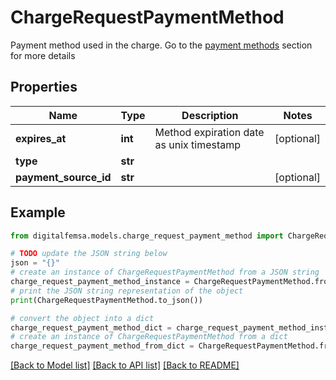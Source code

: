 # ChargeRequestPaymentMethod

Payment method used in the charge. Go to the [payment methods](https://developers.femsa.com/reference/m%C3%A9todos-de-pago) section for more details 

## Properties

Name | Type | Description | Notes
------------ | ------------- | ------------- | -------------
**expires_at** | **int** | Method expiration date as unix timestamp | [optional] 
**type** | **str** |  | 
**payment_source_id** | **str** |  | [optional] 

## Example

```python
from digitalfemsa.models.charge_request_payment_method import ChargeRequestPaymentMethod

# TODO update the JSON string below
json = "{}"
# create an instance of ChargeRequestPaymentMethod from a JSON string
charge_request_payment_method_instance = ChargeRequestPaymentMethod.from_json(json)
# print the JSON string representation of the object
print(ChargeRequestPaymentMethod.to_json())

# convert the object into a dict
charge_request_payment_method_dict = charge_request_payment_method_instance.to_dict()
# create an instance of ChargeRequestPaymentMethod from a dict
charge_request_payment_method_from_dict = ChargeRequestPaymentMethod.from_dict(charge_request_payment_method_dict)
```
[[Back to Model list]](../README.md#documentation-for-models) [[Back to API list]](../README.md#documentation-for-api-endpoints) [[Back to README]](../README.md)


